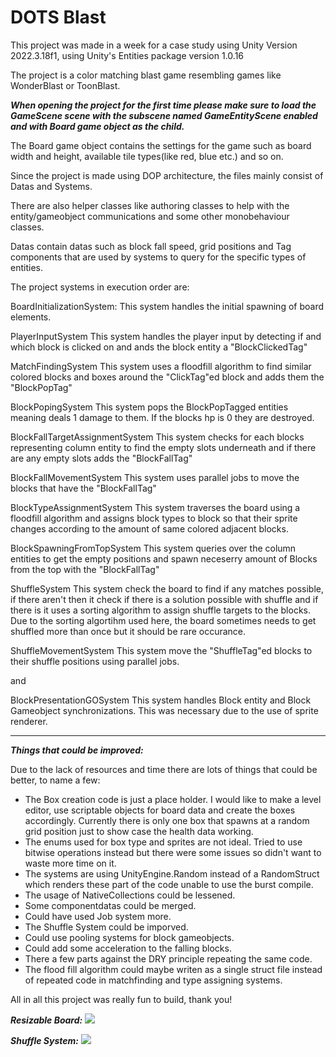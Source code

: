 # DOTS Blast

 This project was made in a week for a case study using Unity Version 2022.3.18f1, using Unity's Entities package version 1.0.16

The project is a color matching blast game resembling games like WonderBlast or ToonBlast.

***When opening the project for the first time please make sure to load the GameScene scene with the subscene named GameEntityScene enabled and with Board game object as the child.***

The Board game object contains the settings for the game such as board width and height, available tile types(like red, blue etc.) and so on.

Since the project is made using DOP architecture, the files mainly consist of Datas and Systems.

There are also helper classes like authoring classes to help with the entity/gameobject communications and some other monobehaviour classes.

Datas contain datas such as block fall speed, grid positions and Tag components that are used by systems to query for the specific types of entities.

The project systems in execution order are:

BoardInitializationSystem:
This system handles the initial spawning of board elements.

PlayerInputSystem
This system handles the player input by detecting if and which block is clicked on and ands the block entity a "BlockClickedTag"

MatchFindingSystem
This system uses a floodfill algorithm to find similar colored blocks and boxes around the "ClickTag"ed block and adds them the "BlockPopTag" 

BlockPopingSystem
This system pops the BlockPopTagged entities meaning deals 1 damage to them. If the blocks hp is 0 they are destroyed.

BlockFallTargetAssignmentSystem
This system checks for each blocks representing column entity to find the empty slots underneath and if there are any empty slots adds the "BlockFallTag"

BlockFallMovementSystem
This system uses parallel jobs to move the blocks that have the "BlockFallTag"

BlockTypeAssignmentSystem
This system traverses the board using a floodfill algorithm and assigns block types to block so that their sprite changes according to the amount of same colored adjacent blocks.

BlockSpawningFromTopSystem
This system queries over the column entities to get the empty positions and spawn neceserry amount of Blocks from the top with the "BlockFallTag"

ShuffleSystem
This system check the board to find if any matches possible, if there aren't then it check if there is a solution possible with shuffle and if there is it uses a sorting algorithm to assign shuffle targets to the blocks. Due to the sorting algortihm used here, the board sometimes needs to get shuffled more than once but it should be rare occurance.

ShuffleMovementSystem
This system move the "ShuffleTag"ed blocks to their shuffle positions using parallel jobs.

and

BlockPresentationGOSystem
This system handles Block entity and Block Gameobject synchronizations. This was necessary due to the use of sprite renderer.

--------------------------------------------------------------------------------------------------------------------------------------------------------------

***Things that could be improved:***

Due to the lack of resources and time there are lots of things that could be better, to name a few:

* The Box creation code is just a place holder. I would like to make a level editor, use scriptable objects for board data and create the boxes accordingly. Currently there is only one box that spawns at a random grid position just to show case the health data working.
* The enums used for box type and sprites are not ideal. Tried to use bitwise operations instead but there were some issues so didn't want to waste more time on it.
* The systems are using UnityEngine.Random instead of a RandomStruct which renders these part of the code unable to use the burst compile.
* The usage of NativeCollections could be lessened.
* Some componentdatas could be merged.
* Could have used Job system more.
* The Shuffle System could be imporved.
* Could use pooling systems for block gameobjects.
* Could add some acceleration to the falling blocks.
* There a few parts against the DRY principle repeating the same code.
* The flood fill algorithm could maybe writen as a single struct file instead of repeated code in matchfinding and  type assigning systems.

All in all this project was really fun to build, thank you!

***Resizable Board:***
![](https://github.com/TrasqualInterviewCases/Blast/blob/main/2024-01-3018-13-32-ezgif.com-video-to-gif-converter%20(1).gif)


***Shuffle System:***
![](https://github.com/TrasqualInterviewCases/Blast/blob/main/2024-01-3018-12-34-ezgif.com-video-to-gif-converter.gif)
